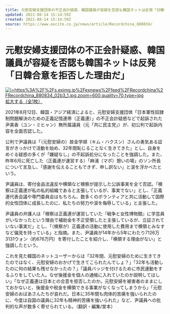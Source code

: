 ```yaml
---
title: 元慰安婦支援団体の不正会計疑惑、韓国議員が容疑を否認も韓国ネットは反発「日韓合意を拒否した理由だ」 (2021年8月13日) - エキサイトニュース
updated: 2021-08-14 15:14:59Z
created: 2021-08-14 15:14:59Z
source: https://www.excite.co.jp/news/article/Recordchina_880834/
---
```


# 元慰安婦支援団体の不正会計疑惑、韓国議員が容疑を否認も韓国ネットは反発「日韓合意を拒否した理由だ」

 [  ![i=https%3A%2F%2Fs.eximg.jp%2Fexnews%2Ffeed%2FRecordchina%2FRecordchina_880834_02b3_1.jpg,zoom=600,quality=70,type=jpg](../_resources/i=https%3A%2F%2Fs.eximg.jp%2Fexnews%2Ffeed%2FRecordchina%2FRecordchina_880834_02b3_1.jpg,zoom=600,quality=70,type=jpg)      拡大する（全1枚）](https://www.excite.co.jp/news/article/Recordchina_880834/image/1/)

2021年8月12日、韓国・アジア経済によると、元慰安婦支援団体「日本軍性奴隷制問題解決のための正義記憶連帯（正義連）」の不正会計疑惑などで起訴された尹美香（ユン・ミヒャン）無所属議員（元「共に民主党」）が、初公判で起訴内容を全面否認した。

公判で尹議員は「（元慰安婦の）故金学順（キム・ハクスン）さんの勇気ある証言がきっかけで活動を始め、32年間恥じることなく生きてきた」とし、自身をめぐる疑惑の多くが「嫌疑なし」の不起訴処分になったことを強調した。また、昨年6月に死亡した（正義連が運営する）「麻浦（マポ）憩いの場」のソン所長について言及し、「感謝を伝えることもできず、申し訳ない」と涙を浮かべたという。

尹議員は、寄付金品法違反や横領など検察が提示した公訴事実を全て否認。「検察は正義連が私の私的組織であると主張しているが、事実でない」とし、「正義連代表会議や専門委員会はもちろん、数多くのボランティアと共に活動して国際的女性団体に成長したのに、私たちの努力や涙を侮辱している」と主張した。

尹議員の弁護人は「検察は正義連が運営していた『戦争と女性博物館』に学芸員がいなかったという理由で補助金を不正受領したと主張しているが、立証されていない事実だ」とし、「（検察が）正義連の活動に使用した費用まで横領とみなすなど偏見を持っている」と指摘。また、尹議員が14年から5年にわたり7126万3131ウォン（約676万円）を寄付したことを紹介し、「横領する理由がない」と強調したという。

これを見た韓国のネットユーザーからは「32年間、元慰安婦のために生きてきたのではなく、元慰安婦のおかげで生きてこられたんでしょ？」「32年も活動したのに何の結果も残せなかったの？」「議員バッジを付けるために市民運動をするふりをしていた人。なぜ後援金を個人の通帳に入れていたのか説明してほしい」「なぜ正義連は日本との合意を拒否したのか。元慰安婦を被害者のままにしておかないと、後援金や税金を横領できる事業がなくなってしまうから」「元慰安婦のおばあさんたちが哀れだ。日本に35年間も肉体的苦痛を強いられたのに、今度は自国の議員に32年も精神的苦痛を強いられた」など、尹議員への批判的な声が数多く寄せられている。（翻訳・編集/堂本）
